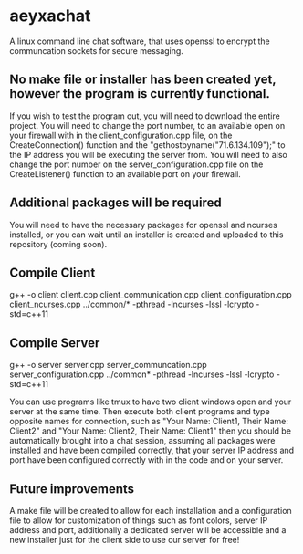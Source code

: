 # aeyxachat

A linux command line chat software, that uses openssl to encrypt the communcation sockets for secure messaging.


## No make file or installer has been created yet, however the program is currently functional.

If you wish to test the program out, you will need to download the entire project. You will need to change the port number, to an available open on your firewall with in the client_configuration.cpp file, on the CreateConnection() function and the "gethostbyname("71.6.134.109");" to the IP address you will be executing the server from. You will need to also change the port number on the server_configuration.cpp file on the CreateListener() function to an available port on your firewall.


## Additional packages will be required

You will need to have the necessary packages for openssl and ncurses installed, or you can wait until an installer is created and uploaded to this repository (coming soon).


## Compile Client

g++ -o client client.cpp client_communication.cpp client_configuration.cpp client_ncurses.cpp ../common/* -pthread -lncurses -lssl -lcrypto -std=c++11


## Compile Server

g++ -o server server.cpp server_communcation.cpp server_configuration.cpp ../common* -pthread -lncurses -lssl -lcrypto -std=c++11

You can use programs like tmux to have two client windows open and your server at the same time. Then execute both client programs and type opposite names for connection, such as "Your Name: Client1, Their Name: Client2" and "Your Name: Client2, Their Name: Client1" then you should be automatically brought into a chat session, assuming all packages were installed and have been compiled correctly, that your server IP address and port have been configured correctly with in the code and on your server.


## Future improvements

A make file will be created to allow for each installation and a configuration file to allow for customization of things such as font colors, server IP address and port, additionally a dedicated server will be accessible and a new installer just for the client side to use our server for free!
